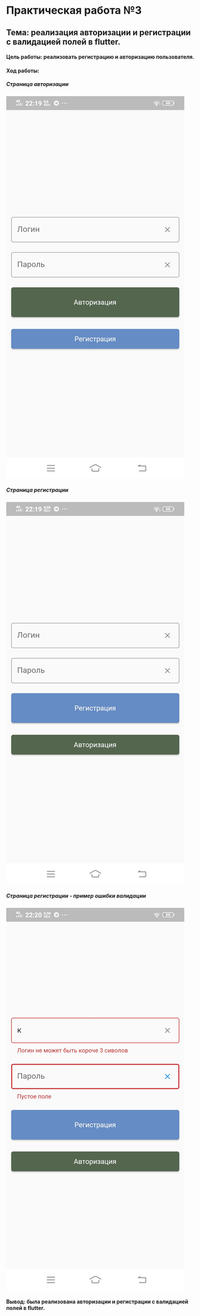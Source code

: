 # Практическая работа №3
## Тема: реализация авторизации и регистрации с валидацией полей в flutter.

#### Цель работы: реализовать регистрацию и авторизацию пользователя.

#### Ход работы:

##### Страница авторизации

![Страница авторизации](https://github.com/Iviyan/flutter-pw/blob/pw3/screenshots/SignIn.jpg)

##### Страница регистрации

![Страница регистрации](https://github.com/Iviyan/flutter-pw/blob/pw3/screenshots/SignUp.jpg)

##### Страница регистрации - пример ошибки валидации

![Страница регистрации - пример ошибки валидации](https://github.com/Iviyan/flutter-pw/blob/pw3/screenshots/SignUpErr.jpg)

#### Вывод: была реализована авторизации и регистрации с валидацией полей в flutter.